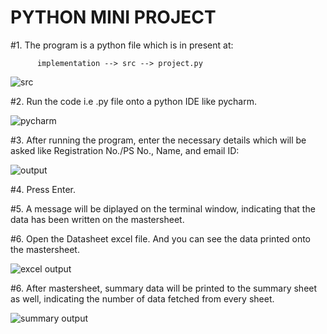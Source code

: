 # PYTHON MINI PROJECT
#1. The program is a python file which is in present at:

          implementation --> src --> project.py
          
![src](https://user-images.githubusercontent.com/78867425/112091026-9aaae100-8bba-11eb-88b4-a1c3f9dab420.PNG)

#2. Run the code i.e .py file onto a python IDE like pycharm.

![pycharm](https://user-images.githubusercontent.com/78867425/112091348-32a8ca80-8bbb-11eb-882c-6dc651c35e63.PNG)

#3. After running the program, enter the necessary details which will be asked like Registration No./PS No., Name, and email ID:

![output](https://user-images.githubusercontent.com/78867425/112091739-0b063200-8bbc-11eb-9733-fc1c70ea1036.PNG)

#4. Press Enter.

#5. A message will be diplayed on the terminal window, indicating that the data has been written on the mastersheet.

#6. Open the Datasheet excel file. And you can see the data printed onto the mastersheet.

![excel output](https://user-images.githubusercontent.com/78867425/112092254-26be0800-8bbd-11eb-9ca6-425a3edaf681.PNG)

#6. After mastersheet, summary data will be printed to the summary sheet as well, indicating the number of data fetched from every sheet.

![summary output](https://user-images.githubusercontent.com/78867425/112092375-5cfb8780-8bbd-11eb-9295-a78d50136099.PNG)
